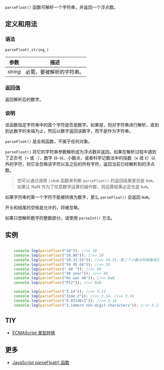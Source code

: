 `parseFloat()` 函数可解析一个字符串，并返回一个浮点数。

## 定义和用法

### 语法

`parseFloat(_string_)`

| 参数 | 描述 |
| --- | --- |
| _string_ | 必需。要被解析的字符串。 |

### 返回值

返回解析后的数字。

### 说明

该函数指定字符串中的首个字符是否是数字。如果是，则对字符串进行解析，直到到达数字的末端为止，然后以数字返回该数字，而不是作为字符串。

`parseFloat()` 是全局函数，不属于任何对象。

`parseFloat()` 将它的字符串参数解析成为浮点数并返回。如果在解析过程中遇到了正负号（`+` 或 `-`）、数字 (`0-9`)、小数点，或者科学记数法中的指数（`e` 或 `E`）以外的字符，则它会忽略该字符以及之后的所有字符，返回当前已经解析到的浮点数。

> 您可以通过调用 `isNaN` 函数来判断 `parseFloat()` 的返回结果是否是 `NaN`。如果让 NaN 作为了任意数学运算的操作数，则运算结果必定也是 `NaN`。

如果字符串的第一个字符不能被转换为数字，那么 `parseFloat()` 会返回 `NaN`。

开头和结尾的空格是允许的，将被忽略。

如果只想解析数字的整数部分，请使用 `parseInt()` 方法。

## 实例

```javascript

    console.log(parseFloat("10")); //=> 10
    console.log(parseFloat("10.00")); //=> 10
    console.log(parseFloat("10.33.55")); //=> 10.33，第二个小数点将被看成无效
    console.log(parseFloat("34 45 66")); //=> 34
    console.log(parseFloat(" 60 ")); //=> 60
    console.log(parseFloat("40 year")); //=> 40
    console.log(parseFloat("He was 40")); //=> NaN
    console.log(parseFloat("FF2")); //=> NaN

    console.log(parseFloat("3.14")); //=> 3.14
    console.log(parseFloat("314e-2")); //=> 3.14; //=> 3.14
    console.log(parseFloat("0.0314E+2")); //=> 3.14
    console.log(parseFloat("3.14more non-digit characters")); //=> 3.14

```

## TIY

*   [ECMAScript 类型转换](http://www.w3school.com.cn/js/pro_js_typeconversion.asp)

## 更多

*   [JavaScript parseFloat() 函数](http://www.w3school.com.cn/jsref/jsref_parseFloat.asp)